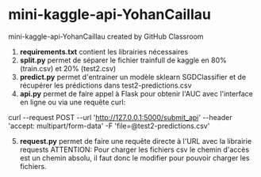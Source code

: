 # mini-kaggle-api-YohanCaillau
mini-kaggle-api-YohanCaillau created by GitHub Classroom

1. **requirements.txt** contient les librairies nécessaires 
2. **split.py** permet de séparer le fichier trainfull de kaggle en 80% (train.csv) et 20% (test2.csv)
3. **predict.py** permet d'entrainer un modèle sklearn  SGDClassifier et de récupérer les prédictions dans test2-predictions.csv
4. **api.py** permet de faire appel à Flask pour obtenir l'AUC avec l'interface en ligne ou via une requête curl:

curl --request POST 
--url 'http://127.0.0.1:5000/submit_api' 
--header 'accept: multipart/form-data' 
-F 'file=@test2-predictions.csv'

5. **request.py** permet de faire une requête directe à l'URL avec la librairie requests
ATTENTION: Pour charger les fichiers csv le chemin d'accès est un chemin absolu, il faut donc le modifier pour pouvoir charger les fichiers.

